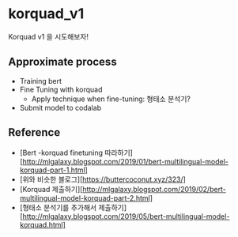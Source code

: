 # korquad_v1
Korquad v1 을 시도해보자!

## Approximate process

- Training bert
- Fine Tuning with korquad
  - Apply technique when fine-tuning: 형태소 분석기?
- Submit model to codalab



## Reference
- [Bert -korquad finetuning 따라하기][http://mlgalaxy.blogspot.com/2019/01/bert-multilingual-model-korquad-part-1.html]
- [위와 비슷한 블로그][https://buttercoconut.xyz/323/]
- [Korquad 제출하기][http://mlgalaxy.blogspot.com/2019/02/bert-multilingual-model-korquad-part-2.html]
- [형태소 분석기를 추가해서 제출하기][http://mlgalaxy.blogspot.com/2019/05/bert-multilingual-model-korquad.html]

